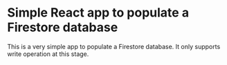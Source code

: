 # Simple React app to populate a Firestore database

This is a very simple app to populate a Firestore database. It only supports write operation at this stage.
